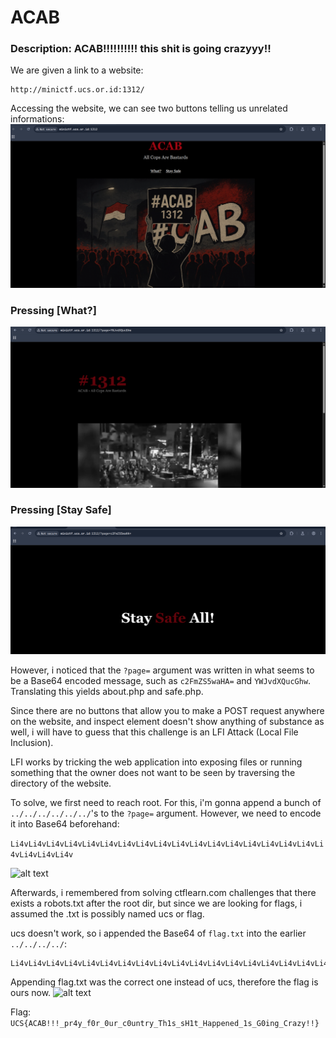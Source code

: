 # ACAB
### Description: ACAB!!!!!!!!!! this shit is going crazyyy!!

We are given a link to a website:
```
http://minictf.ucs.or.id:1312/
```

Accessing the website, we can see two buttons telling us unrelated informations:
![alt text](image.png)

### Pressing [What?]
![alt text](image-1.png)

### Pressing [Stay Safe]
![alt text](image-2.png)

However, i noticed that the ```?page=``` argument was written in what seems to be a Base64 encoded message, such as ```c2FmZS5waHA=``` and ```YWJvdXQucGhw```. Translating this yields about.php and safe.php.

Since there are no buttons that allow you to make a POST request anywhere on the website, and inspect element doesn't show anything of substance as well, i will have to guess that this challenge is an LFI Attack (Local File Inclusion).

LFI works by tricking the web application into exposing files or running something that the owner does not want to be seen by traversing the directory of the website.

To solve, we first need to reach root. For this, i'm gonna append a bunch of ```../../../../../../```'s to the ```?page=``` argument. However, we need to encode it into Base64 beforehand:

```Li4vLi4vLi4vLi4vLi4vLi4vLi4vLi4vLi4vLi4vLi4vLi4vLi4vLi4vLi4vLi4vLi4vLi4vLi4vLi4vLi4v```

![alt text](image-3.png)

Afterwards, i remembered from solving ctflearn.com challenges that there exists a robots.txt after the root dir, but since we are looking for flags, i assumed the .txt is possibly named ucs or flag.

ucs doesn't work, so i appended the Base64 of ```flag.txt``` into the earlier ```../../../../```:

```
Li4vLi4vLi4vLi4vLi4vLi4vLi4vLi4vLi4vLi4vLi4vLi4vLi4vLi4vLi4vLi4vLi4vLi4vLi4vLi4vZmxhZy50eHQ=
```

Appending flag.txt was the correct one instead of ucs, therefore the flag is ours now.
![alt text](image-4.png)

Flag: ```UCS{ACAB!!!_pr4y_f0r_0ur_c0untry_Th1s_sH1t_Happened_1s_G0ing_Crazy!!}```
